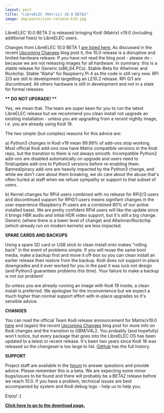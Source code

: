 ```yaml
---
layout: post
title: "LibreELEC (Matrix) 10.0 BETA2"
image: img/posts/icon-release-k19.jpg
---
```


LibreELEC 10.0 BETA 2 is released bringing Kodi (Matrix) v19.0 (including additional fixes) to LibreELEC users.

Changes from LibreELEC 10.0 BETA 1 [are listed here.](https://github.com/LibreELEC/LibreELEC.tv/compare/9.95.1...e3f11652c4ea19eff11c0df4eabef92b96d138ff) As discussed in the recent [Upcoming Changes](https://libreelec.tv/2021/02/upcoming-changes/) blog post it, the 10.0 release is a disruptive and limited hardware release. If you have not read the blog post - please do - because we are not releasing images for all hardware. In summary: this is a stable release for Generic (x86\_64 PCs). Stable-Beta for Allwinner and Rockchip. Stable “Alpha” for Raspberry Pi 4 as the code is still very new. RPi 2/3 are still in development targetting an LE10.2 release. RPi 0/1 are discontinued. All others hardware is still in development and not in a state for formal releases.

**\*\* DO NOT UPGRADE! \*\***

Yes, we mean that. The team are super keen for you to run the latest LibreELEC release but we recommend you clean install not upgrade an existing installation - unless you are upgrading from a recent nightly image, i.e. you are already using Kodi 19.

The two simple (but complex) reasons for this advice are:

a) Python3 changes in Kodi v19 mean 99.99% of add-ons stop working. Most official Kodi add-ons now have Matrix compatible versions in the Kodi repo, but the transtion to them is not always smooth. Incompatible Python2 add-ons are disabled automatically on upgrade and users need to find/update add-ons to Python3 versions before re-enabling them. Banned/piracy add-ons are heavily impacted by the Python3 change, and while we don't care about them breaking, we do care about the abuse that's often hurled at staff when we refuse sympathy or support to that subset of users.

b) Kernel changes for RPi4 users combined with no release for RPi2/3 users and discontinued support for RPi0/1 users means signifant changes in the user experience (Raspberry Pi users are a combined 80% of our active installed base). We are pretty confident RPi4 users will like the update since it brings HBR audio and initial HDR video support, but it's still a big change. Generic (where there is a lower level of change) and Allwinner/Rockchip (which already run on modern kernels) are less impacted.

**SPARE CARDS AND BACKUPS**

Using a spare SD card or USB stick to clean install onto makes "rolling back" in the event of problems simple. If you will reuse the same boot media, make a backup first and move it off-box so you can clean install an earlier release then restore from the backup. Kodi does not support in-place downgrades and it ever worked for you in the past it was luck not design (and Python3 guarantees problems this time). Your failure to make a backup is not our problem!

So unless you are already running an image with Kodi 19 inside, a clean install is preferred. We apologise for the inconvenience but we expect a much higher than normal support effort with in-place upgrades so it's sensible advice.

**CHANGES**

You can read the official Team Kodi release announcement for Matrix/v19.0 [here](https://kodi.tv/article/kodi-190-matrix-release) and (again) the recent [Upcoming Changes](https://libreelec.tv/2021/02/upcoming-changes/) blog post for more info on Kodi changes and the transition to GBM/V4L2. You probably (and hopefully) won't notice, but every package that goes into the LibreELEC OS has been updated to a latest or recent release. It's been two years since Kodi 18 was released so the changeset is too large to list. [GitHub](https://github.com/LibreELEC/LibreELEC.tv/compare/libreelec-9.2...master) has the full history.

**SUPPORT**

Project staff are available in the [forum](https://forum.libreelec.tv) to answer questions and provide advice. Please remember this is a beta. We are expecting some minor bugs/issues to be found and there will probably be a BETA2 release before we reach 10.0. If you have a problem, technical issues are best accompanied by system and Kodi debug logs - help us to help you.

Enjoy! :)

[**Click here to go to the download page.**](https://libreelec.tv/downloads/)